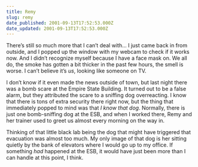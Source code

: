 ```yaml
---
title: Remy
slug: remy
date_published: 2001-09-13T17:52:53.000Z
date_updated: 2001-09-13T17:52:53.000Z
---
```


There’s still so much more that I can’t deal with… I just came back in from outside, and I popped up the window with my webcam to check if it works now. And I didn’t recognize myself because I have a face mask on. We all do, the smoke has gotten a bit thicker in the past few hours, the smell is worse. I can’t believe it’s *us*, looking like someone on TV.

I don’t know if it even made the news outside of town, but last night there was a bomb scare at the Empire State Building. It turned out to be a false alarm, but they attributed the scare to a sniffing dog overreacting. I know that there is tons of extra security there right now, but the thing that immediately popped to mind was that *I know that dog*. Normally, there is just one bomb-sniffing dog at the ESB, and when I worked there, Remy and her trainer used to greet us almost every morning on the way in.

Thinking of that little black lab being the dog that might have triggered that evacuation was almost too much. My only image of that dog is her sitting quietly by the bank of elevators where I would go up to my office. If something *had* happened at the ESB, it would have just been more than I can handle at this point, I think.
